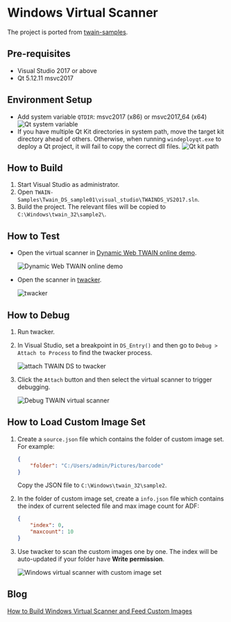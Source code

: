 # Windows Virtual Scanner
The project is ported from [twain-samples](https://github.com/twain/twain-samples).

## Pre-requisites
- Visual Studio 2017 or above
- Qt 5.12.11 msvc2017

## Environment Setup
- Add system variable `QTDIR`: msvc2017 (x86) or msvc2017_64 (x64)
    ![Qt system variable](https://www.dynamsoft.com/blog/wp-content/uploads/2021/11/qt-system-variable.jpg) 
- If you have multiple Qt Kit directories in system path, move the target kit directory ahead of others. Otherwise, when running `windeployqt.exe` to deploy a Qt project, it will fail to copy the correct dll files.
    ![Qt kit path](https://www.dynamsoft.com/blog/wp-content/uploads/2021/11/qt-kit-path-windeployqt.jpg)

## How to Build
1. Start Visual Studio as administrator.
2. Open `TWAIN-Samples\Twain_DS_sample01\visual_studio\TWAINDS_VS2017.sln`.
3. Build the project. The relevant files will be copied to `C:\Windows\twain_32\sample2\`.

## How to Test
- Open the virtual scanner in [Dynamic Web TWAIN online demo](https://demo.dynamsoft.com/web-twain/).
    
    ![Dynamic Web TWAIN online demo](https://www.dynamsoft.com/blog/wp-content/uploads/2021/11/dynamic-webtwain-online-demo.jpg)
- Open the scanner in [twacker](https://github.com/twain/twain-toolkit/tree/master/releases).
    
    ![twacker](https://www.dynamsoft.com/blog/wp-content/uploads/2021/11/twacker.jpg)


## How to Debug
1. Run twacker.
2. In Visual Studio, set a breakpoint in `DS_Entry()` and then go to `Debug > Attach to Process` to find the twacker process.
    
    ![attach TWAIN DS to twacker](https://www.dynamsoft.com/blog/wp-content/uploads/2021/11/debug-twain-ds.jpg)

3. Click the `Attach` button and then select the virtual scanner to trigger debugging. 
    
    ![Debug TWAIN virtual scanner](https://www.dynamsoft.com/blog/wp-content/uploads/2021/11/visual-studio-debug-twain-ds.jpg)


## How to Load Custom Image Set
1. Create a `source.json` file which contains the folder of custom image set. For example:
    
    ```json
    {
        "folder": "C:/Users/admin/Pictures/barcode"
    }
    ```
    
    Copy the JSON file to `C:\Windows\twain_32\sample2`.

2. In the folder of custom image set, create a `info.json` file which contains the index of current selected file and max image count for ADF:
    
    ```json
    {
        "index": 0,
        "maxcount": 10
    }
    ```

3. Use twacker to scan the custom images one by one. The index will be auto-updated if your folder have **Write permission**.

    ![Windows virtual scanner with custom image set](https://www.dynamsoft.com/blog/wp-content/uploads/2021/11/windows-virtual-scanner-custom-images.jpg)

## Blog
[How to Build Windows Virtual Scanner and Feed Custom Images](https://www.dynamsoft.com/codepool/windows-virtual-scanner-custom-images.html)
